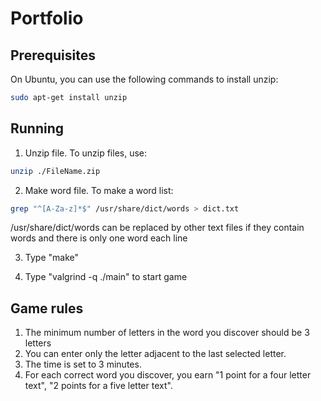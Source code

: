 Portfolio
========

Prerequisites
------
On Ubuntu, you can use the following commands to install unzip:         
```sh
sudo apt-get install unzip
```



Running
-------
1. Unzip file.
To unzip files, use:
```sh
unzip ./FileName.zip
```
2. Make word file.
To make a word list:
```sh
grep "^[A-Za-z]*$" /usr/share/dict/words > dict.txt
```
/usr/share/dict/words can be replaced by other text files if they contain words and there is only one word each line

3. Type "make"

4. Type "valgrind -q ./main" to start game



Game rules
-------
1. The minimum number of letters in the word you discover should be 3 letters
2. You can enter only the letter adjacent to the last selected letter.
3. The time is set to 3 minutes.
4. For each correct word you discover, you earn "1 point for a four letter text", "2 points for a five letter text".




